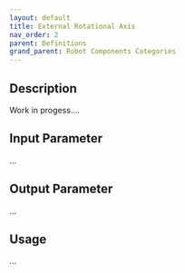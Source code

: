 ```yaml
---
layout: default
title: External Rotational Axis
nav_order: 2
parent: Definitions
grand_parent: Robot Components Categories
---
```


## Description

Work in progess....

## Input Parameter

...

## Output Parameter

...

## Usage

...
